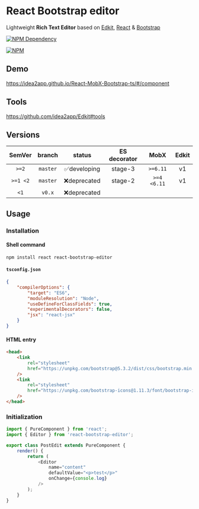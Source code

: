 # React Bootstrap editor

Lightweight **Rich Text Editor** based on [Edkit][1], [React][2] & [Bootstrap][3]

[![NPM Dependency](https://img.shields.io/librariesio/release/npm/react-bootstrap-editor)][4]

[![NPM](https://nodei.co/npm/react-bootstrap-editor.png?downloads=true&downloadRank=true&stars=true)][5]

## Demo

https://idea2app.github.io/React-MobX-Bootstrap-ts/#/component

## Tools

https://github.com/idea2app/Edkit#tools

## Versions

|  SemVer  |  branch  |    status    | ES decorator |    MobX     | Edkit |
| :------: | :------: | :----------: | :----------: | :---------: | :---: |
|  `>=2`   | `master` | ✅developing |   stage-3    |  `>=6.11`   |  v1   |
| `>=1 <2` | `master` | ❌deprecated |   stage-2    | `>=4 <6.11` |  v1   |
|   `<1`   |  `v0.x`  | ❌deprecated |              |             |       |

## Usage

### Installation

#### Shell command

```shell
npm install react react-bootstrap-editor
```

#### `tsconfig.json`

```json
{
    "compilerOptions": {
        "target": "ES6",
        "moduleResolution": "Node",
        "useDefineForClassFields": true,
        "experimentalDecorators": false,
        "jsx": "react-jsx"
    }
}
```

#### HTML entry

```html
<head>
    <link
        rel="stylesheet"
        href="https://unpkg.com/bootstrap@5.3.2/dist/css/bootstrap.min.css"
    />
    <link
        rel="stylesheet"
        href="https://unpkg.com/bootstrap-icons@1.11.3/font/bootstrap-icons.css"
    />
</head>
```

### Initialization

```javascript
import { PureComponent } from 'react';
import { Editor } from 'react-bootstrap-editor';

export class PostEdit extends PureComponent {
    render() {
        return (
            <Editor
                name="content"
                defaultValue="<p>test</p>"
                onChange={console.log}
            />
        );
    }
}
```

[1]: https://github.com/idea2app/Edkit/
[2]: https://reactjs.org/
[3]: https://getbootstrap.com/
[4]: https://libraries.io/npm/react-bootstrap-editor
[5]: https://nodei.co/npm/react-bootstrap-editor/
